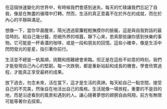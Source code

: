 在這個快速變化的世界中，有時候我們會感到迷失。每天的忙碌讓我們忘記了自我，像是在無盡的循環中打轉。然而，生活的真正意義不在於外在的成就，而在於內心的平靜與滿足。

想像一下，當你早晨醒來，陽光透過窗簾輕輕撫摸你的臉龐，這是與自我對話的最佳時刻。給自己幾分鐘，拒絕外界的喧囂，靜下心來，思索那些讓你感到快樂的事物。它可能是一杯香濃的咖啡，或是一段和朋友的回憶。這些小確幸，像是生活中閃閃發光的星星，指引著你前行。

生活並不總是一帆風順，挑戰和困難總會來臨。但正是在這些不如意的時刻，我們才能發現自己內心的堅韌。每一次跌倒，都是重新站起和成長的機會。學會欣賞過程，才能真正享受最終的成果。

放下過去，勿念未來，活在當下，這才是生活的真諦。每天給自己一點空間，接受自己的不完美，然後自在地活出自己的風格。生活就像一場旅程，重要的不是目的地，而是沿途看到的風景和遇到的人。讓心隨著夢想的翅膀自由飛翔，前方有無限可能等著你去探索。